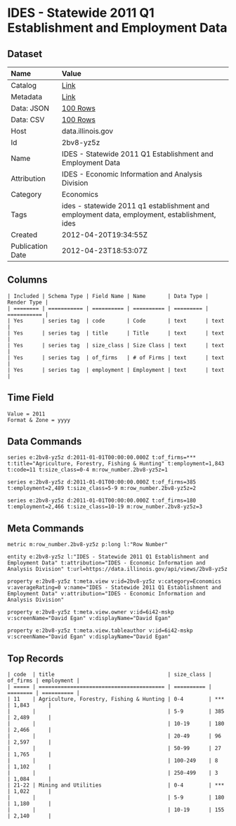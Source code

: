 # IDES - Statewide 2011 Q1 Establishment and Employment Data

## Dataset

| Name | Value |
| :--- | :---- |
| Catalog | [Link](https://catalog.data.gov/dataset/ides-statewide-2011-q1-establishment-and-employment-data-28731) |
| Metadata | [Link](https://data.illinois.gov/api/views/2bv8-yz5z) |
| Data: JSON | [100 Rows](https://data.illinois.gov/api/views/2bv8-yz5z/rows.json?max_rows=100) |
| Data: CSV | [100 Rows](https://data.illinois.gov/api/views/2bv8-yz5z/rows.csv?max_rows=100) |
| Host | data.illinois.gov |
| Id | 2bv8-yz5z |
| Name | IDES - Statewide 2011 Q1 Establishment and Employment Data |
| Attribution | IDES - Economic Information and Analysis Division |
| Category | Economics |
| Tags | ides - statewide 2011 q1 establishment and employment data, employment, establishment, ides |
| Created | 2012-04-20T19:34:55Z |
| Publication Date | 2012-04-23T18:53:07Z |

## Columns

```ls
| Included | Schema Type | Field Name | Name       | Data Type | Render Type |
| ======== | =========== | ========== | ========== | ========= | =========== |
| Yes      | series tag  | code       | Code       | text      | text        |
| Yes      | series tag  | title      | Title      | text      | text        |
| Yes      | series tag  | size_class | Size Class | text      | text        |
| Yes      | series tag  | of_firms   | # of Firms | text      | text        |
| Yes      | series tag  | employment | Employment | text      | text        |
```

## Time Field

```ls
Value = 2011
Format & Zone = yyyy
```

## Data Commands

```ls
series e:2bv8-yz5z d:2011-01-01T00:00:00.000Z t:of_firms=*** t:title="Agriculture, Forestry, Fishing & Hunting" t:employment=1,843 t:code=11 t:size_class=0-4 m:row_number.2bv8-yz5z=1

series e:2bv8-yz5z d:2011-01-01T00:00:00.000Z t:of_firms=385 t:employment=2,489 t:size_class=5-9 m:row_number.2bv8-yz5z=2

series e:2bv8-yz5z d:2011-01-01T00:00:00.000Z t:of_firms=180 t:employment=2,466 t:size_class=10-19 m:row_number.2bv8-yz5z=3
```

## Meta Commands

```ls
metric m:row_number.2bv8-yz5z p:long l:"Row Number"

entity e:2bv8-yz5z l:"IDES - Statewide 2011 Q1 Establishment and Employment Data" t:attribution="IDES - Economic Information and Analysis Division" t:url=https://data.illinois.gov/api/views/2bv8-yz5z

property e:2bv8-yz5z t:meta.view v:id=2bv8-yz5z v:category=Economics v:averageRating=0 v:name="IDES - Statewide 2011 Q1 Establishment and Employment Data" v:attribution="IDES - Economic Information and Analysis Division"

property e:2bv8-yz5z t:meta.view.owner v:id=6i42-mskp v:screenName="David Egan" v:displayName="David Egan"

property e:2bv8-yz5z t:meta.view.tableauthor v:id=6i42-mskp v:screenName="David Egan" v:displayName="David Egan"
```

## Top Records

```ls
| code  | title                                    | size_class | of_firms | employment | 
| ===== | ======================================== | ========== | ======== | ========== | 
| 11    | Agriculture, Forestry, Fishing & Hunting | 0-4        | ***      | 1,843      | 
|       |                                          | 5-9        | 385      | 2,489      | 
|       |                                          | 10-19      | 180      | 2,466      | 
|       |                                          | 20-49      | 96       | 2,597      | 
|       |                                          | 50-99      | 27       | 1,765      | 
|       |                                          | 100-249    | 8        | 1,102      | 
|       |                                          | 250-499    | 3        | 1,084      | 
| 21-22 | Mining and Utilities                     | 0-4        | ***      | 1,022      | 
|       |                                          | 5-9        | 180      | 1,180      | 
|       |                                          | 10-19      | 155      | 2,140      | 
```